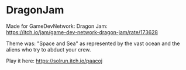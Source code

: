 # DragonJam
Made for GameDevNetwork: Dragon Jam:  
https://itch.io/jam/game-dev-network-dragon-jam/rate/173628

Theme was: "Space and Sea" as represented by the vast ocean and the aliens who try to abduct your crew.

Play it here:
https://solrun.itch.io/paacoj
